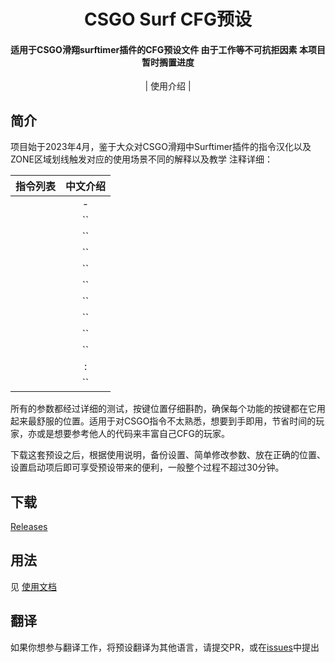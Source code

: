 <h1 align="center">CSGO Surf CFG预设</h1> 
 <h4 align="center">适用于CSGO滑翔surftimer插件的CFG预设文件  由于工作等不可抗拒因素 本项目暂时搁置进度</h3> 
  
 <p align="center"> 
   | 使用介绍 | 
 </p> 
  
 <div align="center"> 
  
 </div> 
  
 ## 简介 
  
   项目始于2023年4月，鉴于大众对CSGO滑翔中Surftimer插件的指令汉化以及ZONE区域划线触发对应的使用场景不同的解释以及教学 注释详细： 
  
 | 指令列表          | 中文介绍              | 
 |:-------------:|:-----------------:| 
 |           |     -   | 
 |     | ``   | 
 |           | ``    | 
 |         | ``        | 
 |         | ``        | 
 |         | ``        | 
 |         | ``        | 
 |       | ``      | 
 |           | ``      | 
 |           | ``      | 
 |         |       :          | 
 |         | ``         | 
  
 所有的参数都经过详细的测试，按键位置仔细斟酌，确保每个功能的按键都在它用起来最舒服的位置。适用于对CSGO指令不太熟悉，想要到手即用，节省时间的玩家，亦或是想要参考他人的代码来丰富自己CFG的玩家。 
  
 下载这套预设之后，根据使用说明，备份设置、简单修改参数、放在正确的位置、设置启动项后即可享受预设带来的便利，一般整个过程不超过30分钟。 
  
 ## 下载 
  
 [Releases](https://github.com) 
  
 
  
 ## 用法 
  
 见 [使用文档](https:) 
  
 ## 翻译 
  
 如果你想参与翻译工作，将预设翻译为其他语言，请提交PR，或在[issues](https://github.com/)中提出
